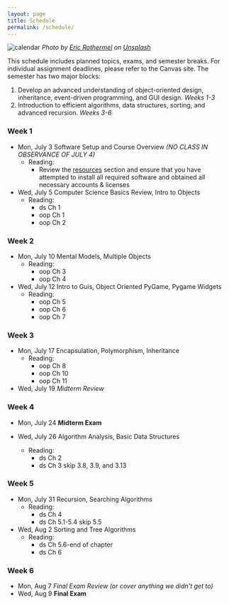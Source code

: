 ```yaml
---
layout: page
title: Schedule
permalink: /schedule/
---
```


![calendar](/img/eric-rothermel-FoKO4DpXamQ-unsplash-med.jpg)
*Photo by <a href="https://unsplash.com/@erothermel?utm_source=unsplash&utm_medium=referral&utm_content=creditCopyText">Eric Rothermel</a> on <a href="https://unsplash.com/s/photos/calendar?utm_source=unsplash&utm_medium=referral&utm_content=creditCopyText">Unsplash</a>*

This schedule includes planned topics, exams, and semester breaks. For individual assignment deadlines, please refer to the Canvas site. The semester has two major blocks:
1. Develop an advanced understanding of object-oriented design, inheritance, event-driven programming, and GUI design. *Weeks 1-3*
1. Introduction to efficient algorithms, data structures, sorting, and advanced recursion. *Weeks 3-6*

### Week 1 
- Mon,  July 3 Software Setup and Course Overview *(NO CLASS IN OBSERVANCE OF JULY 4)*
    - Reading: 
      - Review the [resources](/resources) section and ensure that you have attempted to install all required software and obtained all necessary accounts & licenses
- Wed, July 5 Computer Science Basics Review, Intro to Objects 
    - Reading:
      - ds Ch 1
      - oop Ch 1
      - oop Ch 2

### Week 2
- Mon, July 10 Mental Models, Multiple Objects
  - Reading: 
    - oop Ch 3
    - oop Ch 4
- Wed, July 12 Intro to Guis, Object Oriented PyGame, Pygame Widgets
  - Reading:
    - oop Ch 5
    - oop Ch 6
    - oop Ch 7

### Week 3
- Mon, July 17 Encapsulation, Polymorphism, Inheritance
  - Reading: 
    - oop Ch 8
    - oop Ch 10
    - oop Ch 11
- Wed, July 19 *Midterm Review*


### Week 4
- Mon, July 24 **Midterm Exam** 
  
- Wed, July 26 Algorithm Analysis, Basic Data Structures
  - Reading:
    - ds Ch 2
    - ds Ch 3 skip 3.8, 3.9, and 3.13

### Week 5
- Mon, July 31 Recursion, Searching Algorithms
  - Reading:
    - ds Ch 4
    - ds Ch 5.1-5.4 skip 5.5
- Wed, Aug 2 Sorting and Tree Algorithms 
  - Reading:
    -  ds Ch 5.6-end of chapter
    -  ds Ch 6

### Week 6
- Mon, Aug 7 *Final Exam Review (or cover anything we didn't get to)* 
- Wed, Aug 9 **Final Exam**
  
